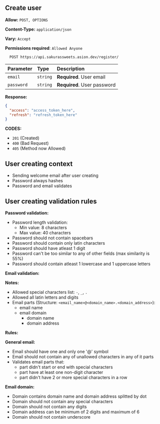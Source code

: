 ## Create user

**Allow:** `POST, OPTIONS`

**Content-Type:** `application/json`

**Vary:** `Accept`

**Permissions required**: `Allowed Anyone`

```
  POST https://api.sakurassweets.asion.dev/register/
```

| Parameter  | Type     | Description                 |
| :--------- | :------- | :-------------------------- |
| `email`    | `string` | **Required**. User email    |
| `password` | `string` | **Required**. User password |

**Response:**

```json
{
  "access": "access_token_here",
  "refresh": "refresh_token_here"
}
```

**CODES:**

- `201` (Created)
- `400` (Bad Request)
- `405` (Method now Allowed)

## User creating context

- Sending welcome email after user creating
- Password always hashes
- Password and email validates

## User creating validation rules

**Password validation:**

- Password length validation:
  - Min value: 8 characters
  - Max value: 40 characters
- Password should not contain spacebars
- Password should contain only latin characters
- Password should have atleast 1 digit
- Password can't be too similar to any of other fields (max similarity is 55%)
- Password should contain atleast 1 lowercase and 1 uppercase letters

**Email validation:**

**Notes:**

- Allowed special characters list: `-`, `_`, `.`
- Allowed all latin letters and digits
- Email parts (Structure: `<email_name>@<domain_name>.<domain_address>`):
  - email name
  - email domain
    - domain name
    - domain address

**Rules:**

**General email:**

- Email should have one and only one '@' symbol
- Email should not contain any of unallowed characters in any of it parts
- Validates email parts that:
  - part didn't start or end with special characters
  - part have at least one non-digit character
  - part didn't have 2 or more special characters in a row

**Email domain:**

- Domain contains domain name and domain address splitted by dot
- Domain should not contain any special characters
- Domain should not contain any digits
- Domain address can be minimum of 2 digits and maximum of 6
- Domain should not contain underscore
